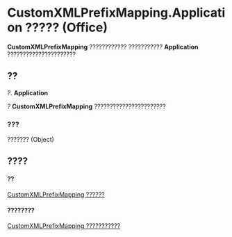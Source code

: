 
# CustomXMLPrefixMapping.Application ????? (Office)

 **CustomXMLPrefixMapping** ???????????? ??????????? **Application** ??????????????????????


## ??

 _?_. **Application**

 _?_ **CustomXMLPrefixMapping** ???????????????????????


### ???

??????? (Object)


## ????


#### ??


[CustomXMLPrefixMapping ??????](a657a760-cc52-5762-108e-2e95e9dba48f.md)
#### ????????


[CustomXMLPrefixMapping ???????????](http://msdn.microsoft.com/library/c06ef133-3b0d-d1b3-f488-bc46a49018d4%28Office.15%29.aspx)